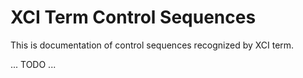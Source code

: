 XCI Term Control Sequences
==========================

This is documentation of control sequences recognized by XCI term.

... TODO ...

[ecma-48]: https://www.ecma-international.org/publications/files/ECMA-ST/Ecma-048.pdf
[xterm]: http://invisible-island.net/xterm/ctlseqs/ctlseqs.html
[screen]: https://www.gnu.org/software/screen/manual/html_node/Control-Sequences.html
[vttest]: http://invisible-island.net/vttest/vttest.html
[c0c1]: https://en.wikipedia.org/wiki/C0_and_C1_control_codes
